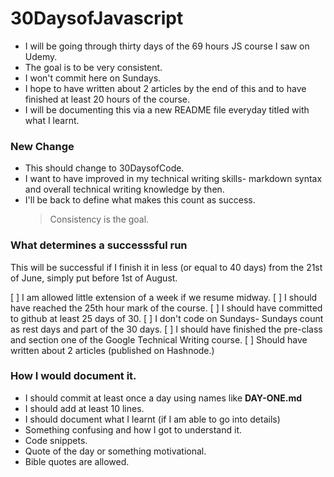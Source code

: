 # 30DaysofJavascript

- I will be going through thirty days of the 69 hours JS course I saw on Udemy.
- The goal is to be very consistent.
- I won't commit here on Sundays.
- I hope to have written about 2 articles by the end of this and to have finished at least 20 hours of the course.
- I will be documenting this via a new README file everyday titled with what I learnt.

### New Change

- This should change to 30DaysofCode.
- I want to have improved in my technical writing skills- markdown syntax and overall technical writing knowledge by then.
- I'll be back to define what makes this count as success.
  > Consistency is the goal.

### What determines a successsful run

This will be successful if I finish it in less (or equal to 40 days) from the 21st of June, simply put before 1st of August.

[ ] I am allowed little extension of a week if we resume midway.
[ ] I should have reached the 25th hour mark of the course.
[ ] I should have committed to github at least 25 days of 30.
[ ] I don't code on Sundays- Sundays count as rest days and part of the 30 days.
[ ] I should have finished the pre-class and section one of the Google Technical Writing course.
[ ] Should have written about 2 articles (published on Hashnode.)

### How I would document it.

- I should commit at least once a day using names like **DAY-ONE.md**
- I should add at least 10 lines.
- I should document what I learnt (if I am able to go into details)
- Something confusing and how I got to understand it.
- Code snippets.
- Quote of the day or something motivational.
- Bible quotes are allowed.
